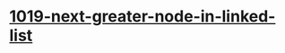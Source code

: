 # [1019-next-greater-node-in-linked-list](https://leetcode.com/problems/next-greater-node-in-linked-list)